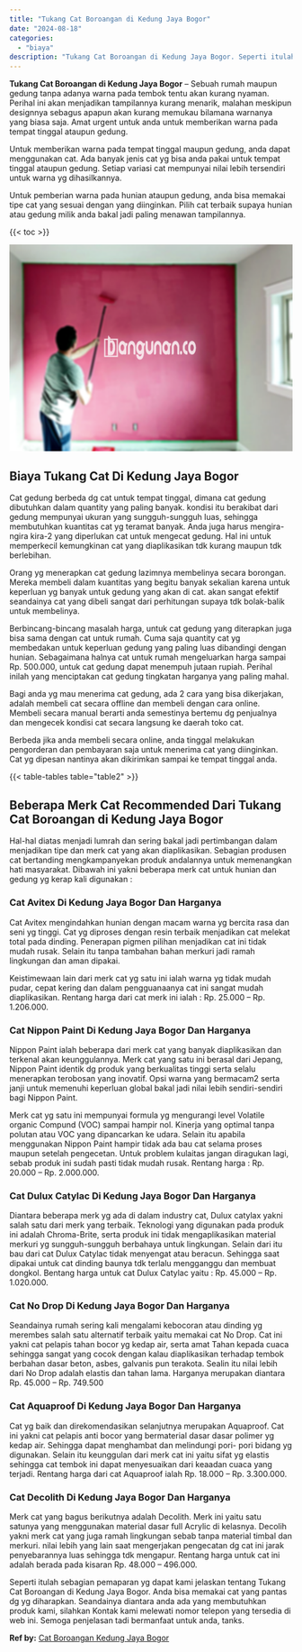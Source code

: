```yaml
---
title: "Tukang Cat Boroangan di Kedung Jaya Bogor"
date: "2024-08-18"
categories: 
  - "biaya"
description: "Tukang Cat Boroangan di Kedung Jaya Bogor. Seperti itulah sebagian pemaparan yg dapat kami jelaskan tentang Tukang Cat Boroangan di Kedung Jaya Bogor. Anda b..."
---
```


**Tukang Cat Boroangan di Kedung Jaya Bogor** – Sebuah rumah maupun gedung tanpa adanya warna pada tembok tentu akan kurang nyaman. Perihal ini akan menjadikan tampilannya kurang menarik, malahan meskipun designnya sebagus apapun akan kurang memukau bilamana warnanya yang biasa saja. Amat urgent untuk anda untuk memberikan warna pada tempat tinggal ataupun gedung.

Untuk memberikan warna pada tempat tinggal maupun gedung, anda dapat menggunakan cat. Ada banyak jenis cat yg bisa anda pakai untuk tempat tinggal ataupun gedung. Setiap variasi cat mempunyai nilai lebih tersendiri untuk warna yg dihasilkannya.

Untuk pemberian warna pada hunian ataupun gedung, anda bisa memakai tipe cat yang sesuai dengan yang diinginkan. Pilih cat terbaik supaya hunian atau gedung milik anda bakal jadi paling menawan tampilannya.

{{< toc >}}

![Tukang Cat Boroangan di Kedung Jaya Bogor](/images/jasa-cat-murah40.png)

## Biaya Tukang Cat Di Kedung Jaya Bogor

Cat gedung berbeda dg cat untuk tempat tinggal, dimana cat gedung dibutuhkan dalam quantity yang paling banyak. kondisi itu berakibat dari gedung mempunyai ukuran yang sungguh-sungguh luas, sehingga membutuhkan kuantitas cat yg teramat banyak. Anda juga harus mengira-ngira kira-2 yang diperlukan cat untuk mengecat gedung. Hal ini untuk memperkecil kemungkinan cat yang diaplikasikan tdk kurang maupun tdk berlebihan.

Orang yg menerapkan cat gedung lazimnya membelinya secara borongan. Mereka membeli dalam kuantitas yang begitu banyak sekalian karena untuk keperluan yg banyak untuk gedung yang akan di cat. akan sangat efektif seandainya cat yang dibeli sangat dari perhitungan supaya tdk bolak-balik untuk membelinya.

Berbincang-bincang masalah harga, untuk cat gedung yang diterapkan juga bisa sama dengan cat untuk rumah. Cuma saja quantity cat yg membedakan untuk keperluan gedung yang paling luas dibandingi dengan hunian. Sebagaimana halnya cat untuk rumah mengeluarkan harga sampai Rp. 500.000, untuk cat gedung dapat menempuh jutaan rupiah. Perihal inilah yang menciptakan cat gedung tingkatan harganya yang paling mahal.

Bagi anda yg mau menerima cat gedung, ada 2 cara yang bisa dikerjakan, adalah membeli cat secara offline dan membeli dengan cara online. Membeli secara manual berarti anda semestinya bertemu dg penjualnya dan mengecek kondisi cat secara langsung ke daerah toko cat.

Berbeda jika anda membeli secara online, anda tinggal melakukan pengorderan dan pembayaran saja untuk menerima cat yang diinginkan. Cat yg dipesan nantinya akan dikirimkan sampai ke tempat tinggal anda.

{{< table-tables table="table2" >}}

## Beberapa Merk Cat Recommended Dari Tukang Cat Boroangan di Kedung Jaya Bogor

Hal-hal diatas menjadi lumrah dan sering bakal jadi pertimbangan dalam menjadikan tipe dan merk cat yang akan diaplikasikan. Sebagian produsen cat bertanding mengkampanyekan produk andalannya untuk memenangkan hati masyarakat. Dibawah ini yakni beberapa merk cat untuk hunian dan gedung yg kerap kali digunakan :

### Cat Avitex Di Kedung Jaya Bogor Dan Harganya

Cat Avitex mengindahkan hunian dengan macam warna yg bercita rasa dan seni yg tinggi. Cat yg diproses dengan resin terbaik menjadikan cat melekat total pada dinding. Penerapan pigmen pilihan menjadikan cat ini tidak mudah rusak. Selain itu tanpa tambahan bahan merkuri jadi ramah lingkungan dan aman dipakai.

Keistimewaan lain dari merk cat yg satu ini ialah warna yg tidak mudah pudar, cepat kering dan dalam pengguanaanya cat ini sangat mudah diaplikasikan. Rentang harga dari cat merk ini ialah : Rp. 25.000 – Rp. 1.206.000.

### Cat Nippon Paint Di Kedung Jaya Bogor Dan Harganya

Nippon Paint ialah beberapa dari merk cat yang banyak diaplikasikan dan terkenal akan keunggulannya. Merk cat yang satu ini berasal dari Jepang, Nippon Paint identik dg produk yang berkualitas tinggi serta selalu menerapkan terobosan yang inovatif. Opsi warna yang bermacam2 serta janji untuk memenuhi keperluan global bakal jadi nilai lebih sendiri-sendiri bagi Nippon Paint.

Merk cat yg satu ini mempunyai formula yg mengurangi level Volatile organic Compund (VOC) sampai hampir nol. Kinerja yang optimal tanpa polutan atau VOC yang dipancarkan ke udara. Selain itu apabila menggunakan Nippon Paint hampir tidak ada bau cat selama proses maupun setelah pengecetan. Untuk problem kulaitas jangan diragukan lagi, sebab produk ini sudah pasti tidak mudah rusak. Rentang harga : Rp. 20.000 – Rp. 2.000.000.

### Cat Dulux Catylac Di Kedung Jaya Bogor Dan Harganya

Diantara beberapa merk yg ada di dalam industry cat, Dulux catylax yakni salah satu dari merk yang terbaik. Teknologi yang digunakan pada produk ini adalah Chroma-Brite, serta produk ini tidak mengaplikasikan material merkuri yg sungguh-sungguh berbahaya untuk lingkungan. Selain dari itu bau dari cat Dulux Catylac tidak menyengat atau beracun. Sehingga saat dipakai untuk cat dinding baunya tdk terlalu mengganggu dan membuat dongkol. Bentang harga untuk cat Dulux Catylac yaitu : Rp. 45.000 – Rp. 1.020.000.

### Cat No Drop Di Kedung Jaya Bogor Dan Harganya

Seandainya rumah sering kali mengalami kebocoran atau dinding yg merembes salah satu alternatif terbaik yaitu memakai cat No Drop. Cat ini yakni cat pelapis tahan bocor yg kedap air, serta amat Tahan kepada cuaca sehingga sangat yang cocok dengan kalau diaplikasikan terhadap tembok berbahan dasar beton, asbes, galvanis pun terakota. Sealin itu nilai lebih dari No Drop adalah elastis dan tahan lama. Harganya merupakan diantara Rp. 45.000 – Rp. 749.500

### Cat Aquaproof Di Kedung Jaya Bogor Dan Harganya

Cat yg baik dan direkomendasikan selanjutnya merupakan Aquaproof. Cat ini yakni cat pelapis anti bocor yang bermaterial dasar dasar polimer yg kedap air. Sehingga dapat menghambat dan melindungi pori- pori bidang yg digunakan. Selain itu keunggulan dari merk cat ini yaitu sifat yg elastis sehingga cat tembok ini dapat menyesuaikan dari keaadan cuaca yang terjadi. Rentang harga dari cat Aquaproof ialah Rp. 18.000 – Rp. 3.300.000.

### Cat Decolith Di Kedung Jaya Bogor Dan Harganya

Merk cat yang bagus berikutnya adalah Decolith. Merk ini yaitu satu satunya yang menggunakan material dasar full Acrylic di kelasnya. Decolih yakni merk cat yang juga ramah lingkungan sebab tanpa material timbal dan merkuri. nilai lebih yang lain saat mengerjakan pengecatan dg cat ini jarak penyebarannya luas sehingga tdk mengapur. Rentang harga untuk cat ini adalah berada pada kisaran Rp. 48.000 – 496.000.

Seperti itulah sebagian pemaparan yg dapat kami jelaskan tentang Tukang Cat Boroangan di Kedung Jaya Bogor. Anda bisa memakai cat yang pantas dg yg diharapkan. Seandainya diantara anda ada yang membutuhkan produk kami, silahkan Kontak kami melewati nomor telepon yang tersedia di web ini. Semoga penjelasan tadi bermanfaat untuk anda, tanks.

**Ref by:** [Cat Boroangan Kedung Jaya Bogor](https://id.wikipedia.org/wiki/Cat)
